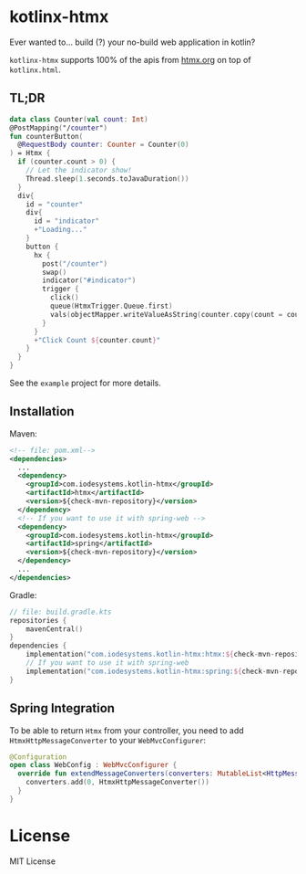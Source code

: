 # kotlinx-htmx

Ever wanted to... build (?) your no-build web application in kotlin?

`kotlinx-htmx` supports 100% of the apis from [htmx.org](https://htmx.org/) on top of `kotlinx.html`.

## TL;DR
```kotlin
data class Counter(val count: Int)
@PostMapping("/counter")
fun counterButton(
  @RequestBody counter: Counter = Counter(0)
) = Htmx {
  if (counter.count > 0) {
    // Let the indicator show!
    Thread.sleep(1.seconds.toJavaDuration())
  }
  div{
    id = "counter"
    div{
      id = "indicator"
      +"Loading..."
    }
    button {
      hx {
        post("/counter")
        swap()
        indicator("#indicator")
        trigger {
          click()
          queue(HtmxTrigger.Queue.first)
          vals(objectMapper.writeValueAsString(counter.copy(count = counter.count + 1)))
        }
      }
      +"Click Count ${counter.count}"
    }
  }
}
```
See the `example` project for more details.

## Installation
Maven:
```xml
<!-- file: pom.xml-->
<dependencies>
  ...
  <dependency>
    <groupId>com.iodesystems.kotlin-htmx</groupId>
    <artifactId>htmx</artifactId>
    <version>${check-mvn-repository}</version>
  </dependency>
  <!-- If you want to use it with spring-web -->
  <dependency>
    <groupId>com.iodesystems.kotlin-htmx</groupId>
    <artifactId>spring</artifactId>
    <version>${check-mvn-repository}</version>
  </dependency>
  ...
</dependencies>
```

Gradle:
```kotlin
// file: build.gradle.kts
repositories {
    mavenCentral()
}
dependencies {
    implementation("com.iodesystems.kotlin-htmx:htmx:${check-mvn-repository}")
    // If you want to use it with spring-web
    implementation("com.iodesystems.kotlin-htmx:spring:${check-mvn-repository}")
}
```

## Spring Integration
To be able to return `Htmx` from your controller, you need to add `HtmxHttpMessageConverter` to your `WebMvcConfigurer`:
```kotlin
@Configuration
open class WebConfig : WebMvcConfigurer {
  override fun extendMessageConverters(converters: MutableList<HttpMessageConverter<*>>) {
    converters.add(0, HtmxHttpMessageConverter())
  }
}
```

# License

MIT License
